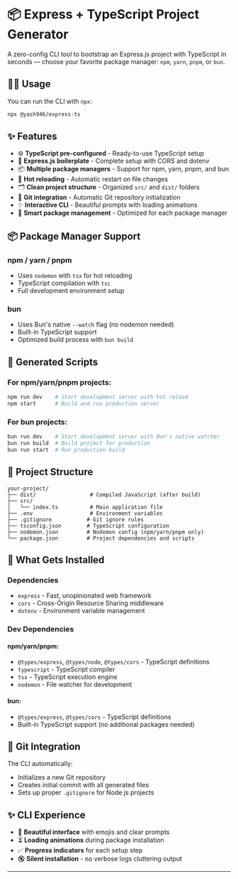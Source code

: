 # 📦 Express + TypeScript Project Generator

A zero-config CLI tool to bootstrap an Express.js project with TypeScript in seconds — choose your favorite package manager: `npm`, `yarn`, `pnpm`, or `bun`.

## 🧑‍💻 Usage

You can run the CLI with `npx`:
```bash
npx @yash946/express-ts
```

## ✨ Features

- ⚙️ **TypeScript pre-configured** - Ready-to-use TypeScript setup
- 🚀 **Express.js boilerplate** - Complete setup with CORS and dotenv
- 📦 **Multiple package managers** - Support for npm, yarn, pnpm, and bun
- 🔄 **Hot reloading** - Automatic restart on file changes
- 🗂️ **Clean project structure** - Organized `src/` and `dist/` folders
- 🎯 **Git integration** - Automatic Git repository initialization
- ✨ **Interactive CLI** - Beautiful prompts with loading animations
- 🎨 **Smart package management** - Optimized for each package manager

## 📦 Package Manager Support

### npm / yarn / pnpm
- Uses `nodemon` with `tsx` for hot reloading
- TypeScript compilation with `tsc`
- Full development environment setup

### bun
- Uses Bun's native `--watch` flag (no nodemon needed)
- Built-in TypeScript support
- Optimized build process with `bun build`

## 🚀 Generated Scripts

### For npm/yarn/pnpm projects:
```bash
npm run dev    # Start development server with hot reload
npm start      # Build and run production server
```

### For bun projects:
```bash
bun run dev    # Start development server with Bun's native watcher
bun run build  # Build project for production
bun run start  # Run production build
```

## 📁 Project Structure

```
your-project/
├── dist/                 # Compiled JavaScript (after build)
├── src/
│   └── index.ts          # Main application file
├── .env                  # Environment variables
├── .gitignore           # Git ignore rules
├── tsconfig.json        # TypeScript configuration
├── nodemon.json         # Nodemon config (npm/yarn/pnpm only)
└── package.json         # Project dependencies and scripts
```

## 🔧 What Gets Installed

### Dependencies
- `express` - Fast, unopinionated web framework
- `cors` - Cross-Origin Resource Sharing middleware
- `dotenv` - Environment variable management

### Dev Dependencies
#### npm/yarn/pnpm:
- `@types/express`, `@types/node`, `@types/cors` - TypeScript definitions
- `typescript` - TypeScript compiler
- `tsx` - TypeScript execution engine
- `nodemon` - File watcher for development

#### bun:
- `@types/express`, `@types/cors` - TypeScript definitions
- Built-in TypeScript support (no additional packages needed)

## 🎯 Git Integration

The CLI automatically:
- Initializes a new Git repository
- Creates initial commit with all generated files
- Sets up proper `.gitignore` for Node.js projects

## ✨ CLI Experience

- 🎨 **Beautiful interface** with emojis and clear prompts
- ⏳ **Loading animations** during package installation
- ✅ **Progress indicators** for each setup step
- 🔇 **Silent installation** - no verbose logs cluttering output

---